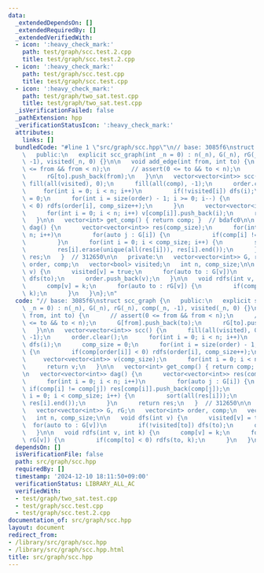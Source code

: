 ```yaml
---
data:
  _extendedDependsOn: []
  _extendedRequiredBy: []
  _extendedVerifiedWith:
  - icon: ':heavy_check_mark:'
    path: test/graph/scc.test.2.cpp
    title: test/graph/scc.test.2.cpp
  - icon: ':heavy_check_mark:'
    path: test/graph/scc.test.cpp
    title: test/graph/scc.test.cpp
  - icon: ':heavy_check_mark:'
    path: test/graph/two_sat.test.cpp
    title: test/graph/two_sat.test.cpp
  _isVerificationFailed: false
  _pathExtension: hpp
  _verificationStatusIcon: ':heavy_check_mark:'
  attributes:
    links: []
  bundledCode: "#line 1 \"src/graph/scc.hpp\"\n// base: 3085f6\nstruct scc_graph {\n\
    \   public:\n   explicit scc_graph(int _n = 0) : n(_n), G(_n), rG(_n), comp(_n,\
    \ -1), visited(_n, 0) {}\n\n   void add_edge(int from, int to) {\n      // assert(0\
    \ <= from && from < n);\n      // assert(0 <= to && to < n);\n      G[from].push_back(to);\n\
    \      rG[to].push_back(from);\n   }\n\n   vector<vector<int>> scc() {\n     \
    \ fill(all(visited), 0);\n      fill(all(comp), -1);\n      order.clear();\n \
    \     for(int i = 0; i < n; i++)\n         if(!visited[i]) dfs(i);\n      comp_size\
    \ = 0;\n      for(int i = size(order) - 1; i >= 0; i--) {\n         if(comp[order[i]]\
    \ < 0) rdfs(order[i], comp_size++);\n      }\n      vector<vector<int>> v(comp_size);\n\
    \      for(int i = 0; i < n; i++) v[comp[i]].push_back(i);\n      return v;\n\
    \   }\n\n   vector<int> get_comp() { return comp; }  // bdafc0\n\n   vector<vector<int>>\
    \ dag() {\n      vector<vector<int>> res(comp_size);\n      for(int i = 0; i <\
    \ n; i++)\n         for(auto j : G[i]) {\n            if(comp[i] != comp[j]) res[comp[i]].push_back(comp[j]);\n\
    \         }\n      for(int i = 0; i < comp_size; i++) {\n         sort(all(res[i]));\n\
    \         res[i].erase(unique(all(res[i])), res[i].end());\n      }\n      return\
    \ res;\n   }  // 312650\n\n   private:\n   vector<vector<int>> G, rG;\n   vector<int>\
    \ order, comp;\n   vector<bool> visited;\n   int n, comp_size;\n\n   void dfs(int\
    \ v) {\n      visited[v] = true;\n      for(auto to : G[v])\n         if(!visited[to])\
    \ dfs(to);\n      order.push_back(v);\n   }\n\n   void rdfs(int v, int k) {\n\
    \      comp[v] = k;\n      for(auto to : rG[v]) {\n         if(comp[to] < 0) rdfs(to,\
    \ k);\n      }\n   }\n};\n"
  code: "// base: 3085f6\nstruct scc_graph {\n   public:\n   explicit scc_graph(int\
    \ _n = 0) : n(_n), G(_n), rG(_n), comp(_n, -1), visited(_n, 0) {}\n\n   void add_edge(int\
    \ from, int to) {\n      // assert(0 <= from && from < n);\n      // assert(0\
    \ <= to && to < n);\n      G[from].push_back(to);\n      rG[to].push_back(from);\n\
    \   }\n\n   vector<vector<int>> scc() {\n      fill(all(visited), 0);\n      fill(all(comp),\
    \ -1);\n      order.clear();\n      for(int i = 0; i < n; i++)\n         if(!visited[i])\
    \ dfs(i);\n      comp_size = 0;\n      for(int i = size(order) - 1; i >= 0; i--)\
    \ {\n         if(comp[order[i]] < 0) rdfs(order[i], comp_size++);\n      }\n \
    \     vector<vector<int>> v(comp_size);\n      for(int i = 0; i < n; i++) v[comp[i]].push_back(i);\n\
    \      return v;\n   }\n\n   vector<int> get_comp() { return comp; }  // bdafc0\n\
    \n   vector<vector<int>> dag() {\n      vector<vector<int>> res(comp_size);\n\
    \      for(int i = 0; i < n; i++)\n         for(auto j : G[i]) {\n           \
    \ if(comp[i] != comp[j]) res[comp[i]].push_back(comp[j]);\n         }\n      for(int\
    \ i = 0; i < comp_size; i++) {\n         sort(all(res[i]));\n         res[i].erase(unique(all(res[i])),\
    \ res[i].end());\n      }\n      return res;\n   }  // 312650\n\n   private:\n\
    \   vector<vector<int>> G, rG;\n   vector<int> order, comp;\n   vector<bool> visited;\n\
    \   int n, comp_size;\n\n   void dfs(int v) {\n      visited[v] = true;\n    \
    \  for(auto to : G[v])\n         if(!visited[to]) dfs(to);\n      order.push_back(v);\n\
    \   }\n\n   void rdfs(int v, int k) {\n      comp[v] = k;\n      for(auto to :\
    \ rG[v]) {\n         if(comp[to] < 0) rdfs(to, k);\n      }\n   }\n};"
  dependsOn: []
  isVerificationFile: false
  path: src/graph/scc.hpp
  requiredBy: []
  timestamp: '2024-12-10 18:11:50+09:00'
  verificationStatus: LIBRARY_ALL_AC
  verifiedWith:
  - test/graph/two_sat.test.cpp
  - test/graph/scc.test.cpp
  - test/graph/scc.test.2.cpp
documentation_of: src/graph/scc.hpp
layout: document
redirect_from:
- /library/src/graph/scc.hpp
- /library/src/graph/scc.hpp.html
title: src/graph/scc.hpp
---
```

